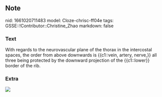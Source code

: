 ## Note
nid: 1661020711483
model: Cloze-chrisc-ff04e
tags: GSSE::!Contributor::Christine_Zhao
markdown: false

### Text
<div>
  <div>
    <div>
      With regards to the neurovascular plane of the thorax in the
      intercostal spaces, the order from above downwards is
      {{c1::vein, artery, nerve,}} all three being protected by the
      downward projection of the {{c1::lower}} border of the rib.
    </div>
  </div>
</div>

### Extra
<img src="Screen%20Shot%202021-06-02%20at%209.36.25%20am.png">
